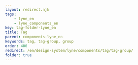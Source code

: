 ```yaml
---
layout: redirect.njk
tags: 
    - lyne_en
    - lyne_components_en
key: tag-folder-lyne_en
title: Tag
parent: components-lyne_en
keywords: tag, tag-group, group
order: 400
redirect: /en/design-system/lyne/components/tag/tag-group/
folder: true
---
```

